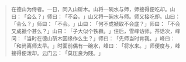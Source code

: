 > 在德山为侍者。一日，同入山斫木。山将一碗水与师，师接得便吃却。山曰：​「会么？​」师曰：​「不会。​」山又将一碗水与师。师又接吃却。山曰：​「会么？​」师曰：​「不会。​」山曰：​「何不成褫取不会底？​」师曰：​「不会又成褫个甚么？​」山曰：​「子大似个铁橛。​」住后，雪峰访师。茶话次，峰问：​「当时在德山斫木因缘作么生？​」师曰：​「先师当时肯我。​」峰曰：​「和尚离师太早。​」时面前偶有一碗水，峰曰：​「将水来。​」师便度与，峰接得便泼却。云门云：​「莫压良为賤。​」



